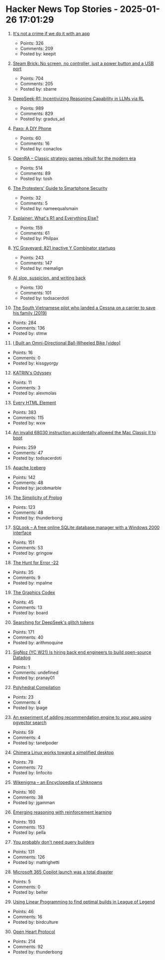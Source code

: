 # Hacker News Top Stories - 2025-01-26 17:01:29

1. [It's not a crime if we do it with an app](https://pluralistic.net/2025/01/25/potatotrac/#carbo-loading)
   - Points: 326
   - Comments: 209
   - Posted by: keepit

2. [Steam Brick: No screen, no controller, just a power button and a USB port](https://crastinator-pro.github.io/steam-brick/)
   - Points: 704
   - Comments: 205
   - Posted by: sbarre

3. [DeepSeek-R1: Incentivizing Reasoning Capability in LLMs via RL](https://arxiv.org/abs/2501.12948)
   - Points: 989
   - Comments: 829
   - Posted by: gradus_ad

4. [Paxo: A DIY Phone](https://paxo.fr/)
   - Points: 60
   - Comments: 16
   - Posted by: conaclos

5. [OpenRA – Classic strategy games rebuilt for the modern era](https://www.openra.net/)
   - Points: 514
   - Comments: 89
   - Posted by: tosh

6. [The Protesters' Guide to Smartphone Security](https://www.privacyguides.org/articles/2025/01/23/activists-guide-securing-your-smartphone/)
   - Points: 32
   - Comments: 5
   - Posted by: nameequalsmain

7. [Explainer: What's R1 and Everything Else?](https://timkellogg.me/blog/2025/01/25/r1)
   - Points: 159
   - Comments: 61
   - Posted by: Philpax

8. [YC Graveyard: 821 inactive Y Combinator startups](https://ycgraveyard.iamwillwang.com/)
   - Points: 243
   - Comments: 147
   - Posted by: memalign

9. [AI slop, suspicion, and writing back](https://benjamincongdon.me/blog/2025/01/25/AI-Slop-Suspicion-and-Writing-Back/)
   - Points: 130
   - Comments: 101
   - Posted by: todsacerdoti

10. [The South Vietnamese pilot who landed a Cessna on a carrier to save his family (2019)](https://www.historynet.com/maj-buang-lys-daring-feat-to-save-his-family/)
   - Points: 284
   - Comments: 136
   - Posted by: stmw

11. [I Built an Omni-Directional Ball-Wheeled Bike [video]](https://www.youtube.com/watch?v=ZVFB2g25OkM)
   - Points: 16
   - Comments: 0
   - Posted by: kissgyorgy

12. [KATRIN's Odyssey](https://www.symmetrymagazine.org/article/march-2007/deconstruction-katrin?language_content_entity=und)
   - Points: 11
   - Comments: 3
   - Posted by: alexmolas

13. [Every HTML Element](https://iamwillwang.com/dollar/every-html-element/)
   - Points: 383
   - Comments: 115
   - Posted by: wxw

14. [An invalid 68030 instruction accidentally allowed the Mac Classic II to boot](https://www.downtowndougbrown.com/2025/01/the-invalid-68030-instruction-that-accidentally-allowed-the-mac-classic-ii-to-successfully-boot-up/)
   - Points: 259
   - Comments: 47
   - Posted by: todsacerdoti

15. [Apache Iceberg](https://iceberg.apache.org/)
   - Points: 142
   - Comments: 48
   - Posted by: jacobmarble

16. [The Simplicity of Prolog](https://bitsandtheorems.com/the-simplicity-of-prolog/)
   - Points: 123
   - Comments: 48
   - Posted by: thunderbong

17. [SQLook – A free online SQLite database manager with a Windows 2000 interface](https://sqlook.com)
   - Points: 151
   - Comments: 53
   - Posted by: gringow

18. [The Hunt for Error -22](https://tweedegolf.nl/en/blog/145/the-hunt-for-error--22)
   - Points: 35
   - Comments: 9
   - Posted by: mpalme

19. [The Graphics Codex](https://graphicscodex.com/)
   - Points: 45
   - Comments: 13
   - Posted by: board

20. [Searching for DeepSeek's glitch tokens](https://outsidetext.substack.com/p/anomalous-tokens-in-deepseek-v3-and)
   - Points: 171
   - Comments: 40
   - Posted by: arithmoquine

21. [SigNoz (YC W21) Is hiring back end engineers to build open-source Datadog](https://www.linkedin.com/posts/pranay01_inviting-backend-engineers-interested-activity-7275015683980075008-CzV9)
   - Points: 1
   - Comments: undefined
   - Posted by: pranay01

22. [Polyhedral Compilation](http://polyhedral.info/)
   - Points: 23
   - Comments: 4
   - Posted by: lpage

23. [An experiment of adding recommendation engine to your app using pgvector search](https://silk.us/blog/vector-search-ai-integration/)
   - Points: 59
   - Comments: 4
   - Posted by: tanelpoder

24. [Chimera Linux works toward a simplified desktop](https://lwn.net/Articles/1004324/)
   - Points: 78
   - Comments: 72
   - Posted by: linfocito

25. [Wikenigma – an Encyclopedia of Unknowns](https://wikenigma.org.uk/start)
   - Points: 160
   - Comments: 38
   - Posted by: jgamman

26. [Emerging reasoning with reinforcement learning](https://hkust-nlp.notion.site/simplerl-reason)
   - Points: 193
   - Comments: 153
   - Posted by: pella

27. [You probably don't need query builders](https://mattrighetti.com/2025/01/20/you-dont-need-sql-builders)
   - Points: 131
   - Comments: 126
   - Posted by: mattrighetti

28. [Microsoft 365 Copilot launch was a total disaster](https://www.zdnet.com/home-and-office/work-life/the-microsoft-365-copilot-launch-was-a-total-disaster/)
   - Points: 5
   - Comments: 0
   - Posted by: belter

29. [Using Linear Programming to find optimal builds in League of Legend](https://versary.town/blog/using-linear-programming-to-find-optimal-builds-in-league-of-legends/)
   - Points: 46
   - Comments: 16
   - Posted by: birdculture

30. [Open Heart Protocol](https://openheart.fyi/)
   - Points: 214
   - Comments: 92
   - Posted by: thunderbong

